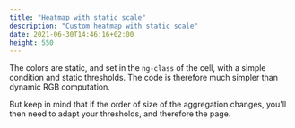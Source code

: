 ```yaml
---
title: "Heatmap with static scale"
description: "Custom heatmap with static scale"
date: 2021-06-30T14:46:16+02:00
height: 550
---
```


The colors are static, and set in the `ng-class` of the cell, with a simple condition and static thresholds.
The code is therefore much simpler than dynamic RGB computation. 

But keep in mind that if the order of size of the aggregation changes, you'll then need to adapt your thresholds, and therefore the page.